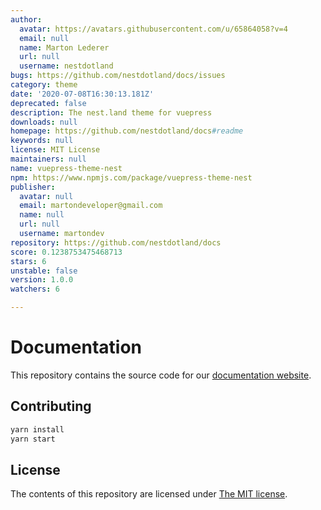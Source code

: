 ```yaml
---
author:
  avatar: https://avatars.githubusercontent.com/u/65864058?v=4
  email: null
  name: Marton Lederer
  url: null
  username: nestdotland
bugs: https://github.com/nestdotland/docs/issues
category: theme
date: '2020-07-08T16:30:13.181Z'
deprecated: false
description: The nest.land theme for vuepress
downloads: null
homepage: https://github.com/nestdotland/docs#readme
keywords: null
license: MIT License
maintainers: null
name: vuepress-theme-nest
npm: https://www.npmjs.com/package/vuepress-theme-nest
publisher:
  avatar: null
  email: martondeveloper@gmail.com
  name: null
  url: null
  username: martondev
repository: https://github.com/nestdotland/docs
score: 0.1238753475468713
stars: 6
unstable: false
version: 1.0.0
watchers: 6

---
```


# Documentation

This repository contains the source code for our [documentation website](https://docs.nest.land).

## Contributing

```sh
yarn install
yarn start
```

## License

The contents of this repository are licensed under [The MIT license](LICENSE).
